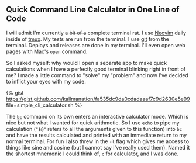## Quick Command Line Calculator in One Line of Code

I will admit I'm currently a ~~bit of a~~ complete terminal rat. I use [Neovim](https://neovim.io) daily inside of [tmux](https://github.com/tmux/tmux/wiki). My tests are run from the terminal. I use [git](https://git-scm.com) from the terminal. Deploys and releases are done in my terminal. I'll even open web pages with Mac's `open` command.

So I asked myself: why would I open a separate app to make quick calculations when I have a perfectly good terminal blinking right in front of me? I made a little command to "solve" my "problem" and now I've decided to inflict your eyes with my code.

{% gist https://gist.github.com/kallmanation/fa535dc9da0cdadaaaf7c9d2630e5e99 file=simple_cli_calculator.sh %}

The [`bc`](https://www.gnu.org/software/bc/manual/html_mono/bc.html) command on its own enters an interactive calculator mode. Which is nice but not what I wanted for quick arithmetic. So I use `echo` to pipe my calculation (`"$@"` refers to all the arguments given to this function) into `bc` and have the results calculated and printed with an immediate return to my normal terminal. For fun I also threw in the `-l` flag which gives me access to things like sine and cosine (but I cannot say I've really used them). Named it the shortest mnemonic I could think of, `c` for calculator, and I was done.